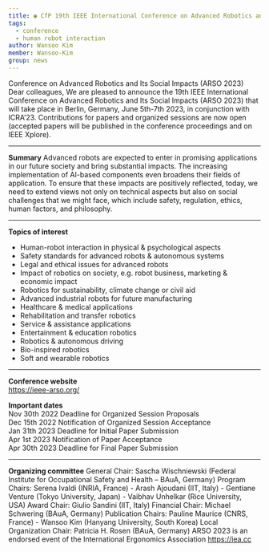 ```yaml
---
title: ◉ CfP 19th IEEE International Conference on Advanced Robotics and Its Social Impacts (ARSO 2023) ◉
tags:
  - conference
  - human robot interaction
author: Wansoo Kim
member: Wansoo-Kim
group: news
---
```


Conference on Advanced Robotics and Its Social Impacts (ARSO 2023)
Dear colleagues,
We are pleased to announce the 19th IEEE International Conference on
Advanced Robotics and Its Social Impacts (ARSO 2023) that will take
place in Berlin, Germany, June 5th-7th 2023, in conjunction with ICRA’23.
Contributions for papers and organized sessions are now open (accepted
papers will be published in the conference proceedings and on IEEE Xplore).   

***

**Summary**
Advanced robots are expected to enter in promising applications in our
future society and bring substantial impacts. The increasing
implementation of AI-based components even broadens their fields of
application. To ensure that these impacts are positively reflected,
today, we need to extend views not only on technical aspects but also on
social challenges that we might face, which include safety, regulation,
ethics, human factors, and philosophy.   
   


***

**Topics of interest**   
 * Human-robot interaction in physical & psychological aspects
 * Safety standards for advanced robots & autonomous systems
 * Legal and ethical issues for advanced robots
 * Impact of robotics on society, e.g. robot business, marketing &
 economic impact
 * Robotics for sustainability, climate change or civil aid
 * Advanced industrial robots for future manufacturing
 * Healthcare & medical applications
 * Rehabilitation and transfer robotics
 * Service & assistance applications
 * Entertainment & education robotics
 * Robotics & autonomous driving
 * Bio-inspired robotics
 * Soft and wearable robotics    


*** 
**Conference website**    
<https://ieee-arso.org/>

**Important dates**   
Nov 30th 2022     Deadline for Organized Session Proposals    
Dec 15th 2022     Notification of Organized Session Acceptance    
Jan 31th 2023      Deadline for Initial Paper Submission    
Apr 1st 2023        Notification of Paper Acceptance    
Apr 30th 2023      Deadline for Final Paper Submission       


***
**Organizing committee**
General Chair: Sascha Wischniewski (Federal Institute for Occupational
Safety and Health – BAuA, Germany)
Program Chairs: Serena Ivaldi (INRIA, France) - Arash Ajoudani (IIT,
Italy) - Gentiane Venture (Tokyo University, Japan) - Vaibhav Unhelkar
(Rice University, USA)
Award Chair: Giulio Sandini (IIT, Italy)
Financial Chair: Michael Schwering (BAuA, Germany)
Publication Chairs: Pauline Maurice (CNRS, France) - Wansoo Kim (Hanyang
University, South Korea)
Local Organization Chair: Patricia H. Rosen (BAuA, Germany)
ARSO 2023 is an endorsed event of the International Ergonomics
Association <https://iea.cc>

